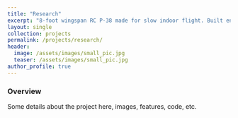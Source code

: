 ```yaml
---
title: "Research"
excerpt: "8-foot wingspan RC P-38 made for slow indoor flight. Built entirely from scratch."
layout: single
collection: projects
permalink: /projects/research/
header:
  image: /assets/images/small_pic.jpg
  teaser: /assets/images/small_pic.jpg
author_profile: true
---
```


### Overview

Some details about the project here, images, features, code, etc.